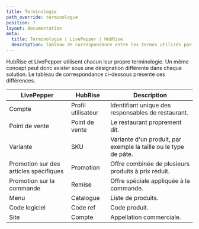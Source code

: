 ```yaml
---
title: Terminologie
path_override: terminologie
position: 7
layout: documentation
meta:
  title: Terminologie | LivePepper | HubRise
  description: Tableau de correspondance entre les termes utilisés par LivePepper et ceux utilisés dans HubRise pour le même concept. Connectez les apps et synchronisez vos données.
---
```


HubRise et LivePepper utilisent chacun leur propre terminologie. Un même concept peut donc exister sous une désignation différente dans chaque solution. Le tableau de correspondance ci-dessous présente ces différences.

| LivePepper                             | HubRise            | Description                                                      |
| -------------------------------------- | ------------------ | ---------------------------------------------------------------- |
| Compte                                 | Profil utilisateur | Identifiant unique des responsables de restaurant.               |
| Point de vente                         | Point de vente     | Le restaurant proprement dit.                                    |
| Variante                               | SKU                | Variante d'un produit, par exemple la taille ou le type de pâte. |
| Promotion sur des articles spécifiques | Promotion          | Offre combinée de plusieurs produits à prix réduit.                     |
| Promotion sur la commande              | Remise             | Offre spéciale appliquée à la commande.                          |
| Menu                                   | Catalogue          | Liste de produits.                                               |
| Code logiciel                          | Code ref           | Code produit.                                                    |
| Site                                   | Compte             | Appellation commerciale.                                         |
